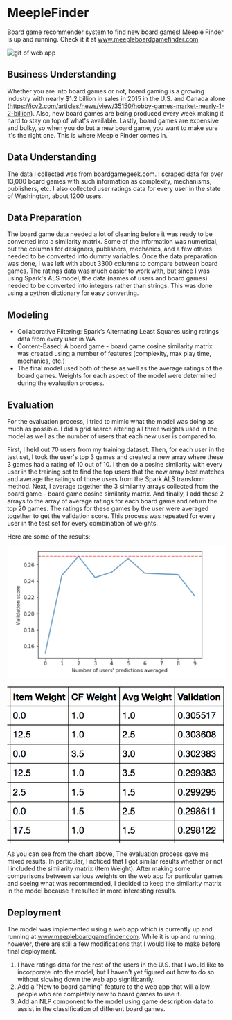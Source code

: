 # MeepleFinder
Board game recommender system to find new board games! Meeple Finder is up and running. Check it it at www.meepleboardgamefinder.com

![gif of web app](images/ModelVideoGIF3.gif)

## Business Understanding
Whether you are into board games or not, board gaming is a growing industry with nearly $1.2 billion in sales in 2015 in the U.S. and Canada alone (https://icv2.com/articles/news/view/35150/hobby-games-market-nearly-1-2-billion).
Also, new board games are being produced every week  making it hard to stay on top of what's available. Lastly, board games are expensive and bulky, so when you do but a new board game, you want to make sure it's the right one. This is where Meeple Finder comes in.

## Data Understanding
The data I collected was from boardgamegeek.com. I scraped data for over 13,000 board games with such information as complexity, mechanisms, publishers, etc. I also collected user ratings data for every user in the state of Washington, about 1200 users.

## Data Preparation
The board game data needed a lot of cleaning before it was ready to be converted into a similarity matrix. Some of the information was numerical, but the columns for designers, publishers, mechanics, and a few others needed to be converted into dummy variables. Once the data preparation was done, I was left with about 3300 columns to compare between board games. The ratings data was much easier to work with, but since I was using Spark's ALS model, the data (names of users and board games) needed to be converted into integers rather than strings. This was done using a python dictionary for easy converting.

## Modeling
+ Collaborative Filtering: Spark’s Alternating Least Squares using ratings data from every user in WA
+ Content-Based: A board game - board game cosine similarity matrix was created using a number of features (complexity, max play time, mechanics, etc.)
+ The final model used both of these as well as the average ratings of the board games. Weights for each aspect of the model were determined during the evaluation process.

## Evaluation
For the evaluation process, I tried to mimic what the model was doing as much as possible. I did a grid search altering all three weights used in the model as well as the number of users that each new user is compared to.

First, I held out 70 users from my training dataset. Then, for each user in the test set, I took the user's top 3 games and created a new array where these 3 games had a rating of 10 out of 10. I then do a cosine similarity with every user in the training set to find the top users that the new array best matches and average the ratings of those users from the Spark ALS transform method. Next, I average together the 3 similarity arrays collected from the board game - board game cosine similarity matrix. And finally, I add these 2 arrays to the array of average ratings for each board game and return the top 20 games. The ratings for these games by the user were averaged together to get the validation score. This process was repeated for every user in the test set for every combination of weights.

Here are some of the results:

![graph of how many users is best](images/Usergraph.png)

![chart of weights](images/Validationweights.png)

As you can see from the chart above, The evaluation process gave me mixed results. In particular, I noticed that I got similar results whether or not I included the similarity matrix (Item Weight). After making some comparisons between various weights on the web app for particular games and seeing what was recommended, I decided to keep the similarity matrix in the model because it resulted in more interesting results.

## Deployment
The model was implemented using a web app which is currently up and running at www.meepleboardgamefinder.com. While it is up and running, however, there are still a few modifications that I would like to make before final deployment.
1. I have ratings data for the rest of the users in the U.S. that I would like to incorporate into the model, but I haven't yet figured out how to do so without slowing down the web app significantly.
2. Add a "New to board gaming" feature to the web app that will allow people who are completely new to board games to use it.
3. Add an NLP component to the model using game description data to assist in the classification of different board games.
